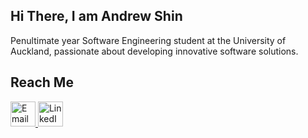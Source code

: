 ## Hi There, I am Andrew Shin

Penultimate year Software Engineering student at the University of Auckland, passionate about developing innovative software solutions.

## Reach Me
<a href="mailto:hyungkenine2003@gmail.com">
  <img src="https://github.com/shyke0611/shyke0611/assets/126353075/4f3c51c3-195c-4eea-99fd-362bdaaba626" alt="Email" width="40" height="40">
</a>
<a href="https://www.linkedin.com/in/your-profile">
  <img src="https://github.com/your-username/your-repository/blob/main/path-to-image/linkedin-logo.png" alt="LinkedIn" width="40" height="40">
</a>


<!--
**shyke0611/shyke0611** is a ✨ _special_ ✨ repository because its `README.md` (this file) appears on your GitHub profile.

Here are some ideas to get you started:

- 🔭 I’m currently working on ...
- 🌱 I’m currently learning ...
- 👯 I’m looking to collaborate on ...
- 🤔 I’m looking for help with ...
- 💬 Ask me about ...
- 📫 How to reach me: ...
- 😄 Pronouns: ...
- ⚡ Fun fact: ...
-->
